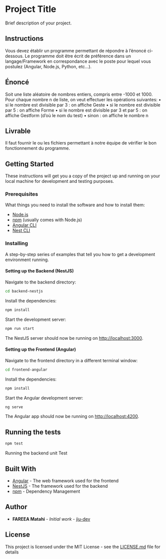# Project Title

Brief description of your project.

## Instructions

Vous devez établir un programme permettant de répondre à l’énoncé ci-dessous.
Le programme doit être écrit de préférence dans un langage/Framework en correspondance
avec le poste pour lequel vous postulez (Angular, Node.js, Python, etc...).

## Énoncé

Soit une liste aléatoire de nombres entiers, compris entre -1000 et 1000.
Pour chaque nombre n de liste, on veut effectuer les opérations suivantes:
• si le nombre est divisible par 3 : on affiche Geste
• si le nombre est divisible par 5 : on affiche Forme
• si le nombre est divisible par 3 et par 5 : on affiche Gestform (d’où le nom du test)
• sinon : on affiche le nombre n

## Livrable

Il faut fournir le ou les fichiers permettant à notre équipe de vérifier le bon fonctionnement
du programme.

## Getting Started

These instructions will get you a copy of the project up and running on your local machine for development and testing purposes.

### Prerequisites

What things you need to install the software and how to install them:

- [Node.js](https://nodejs.org/en/)
- [npm](https://www.npmjs.com/) (usually comes with Node.js)
- [Angular CLI](https://cli.angular.io/)
- [Nest CLI](https://docs.nestjs.com/cli/overview)

### Installing

A step-by-step series of examples that tell you how to get a development environment running.

#### Setting up the Backend (NestJS)

Navigate to the backend directory:

```bash
cd backend-nestjs
```

Install the dependencies:

```bash
npm install
```

Start the development server:

```bash
npm run start
```

The NestJS server should now be running on [http://localhost:3000](http://localhost:3000).

#### Setting up the Frontend (Angular)

Navigate to the frontend directory in a different terminal window:

```bash
cd frontend-angular
```

Install the dependencies:

```bash
npm install
```

Start the Angular development server:

```bash
ng serve
```

The Angular app should now be running on [http://localhost:4200](http://localhost:4200).

## Running the tests

```bash
npm test
```

Running the backend unit Test

## Built With

- [Angular](https://angular.io/) - The web framework used for the frontend
- [NestJS](https://nestjs.com/) - The framework used for the backend
- [npm](https://www.npmjs.com/) - Dependency Management

## Author

- **FAREEA Matahi** - _Initial work_ - [jiu-dev](https://github.com/YourUsername)

## License

This project is licensed under the MIT License - see the [LICENSE.md](LICENSE.md) file for details
